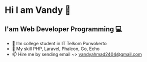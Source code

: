 # Hi I am Vandy 👋
## I'am Web Developer Programming 💻 


- 🔭 I’m college student in IT Telkom Purwokerto
- 💬 My skill PHP, Laravel, Phalcon, Go, Echo
- 📫 Hire me by sending email ~> vandyahmad2404@gmail.com
<!--
**vandyahmad24/vandyahmad24** is a ✨ _special_ ✨ repository because its `README.md` (this file) appears on your GitHub profile.

Here are some ideas to get you started:

🔭 I’m college student in IT Telkom Purwokerto
🌱 I’m currently learning React Js, Express JS
- 👯 I’m looking to collaborate on ...
- 🤔 I’m looking for help with ...
💬 PHP, Laravel, Java
- 📫 How to reach me: ...
- 😄 Pronouns: ...
⚡ Fun fact: I'm find a remote job because now i'm still collage student
📫 Hire me remote job by sending email ~> vandyahmad2404@gmail.com
-->
